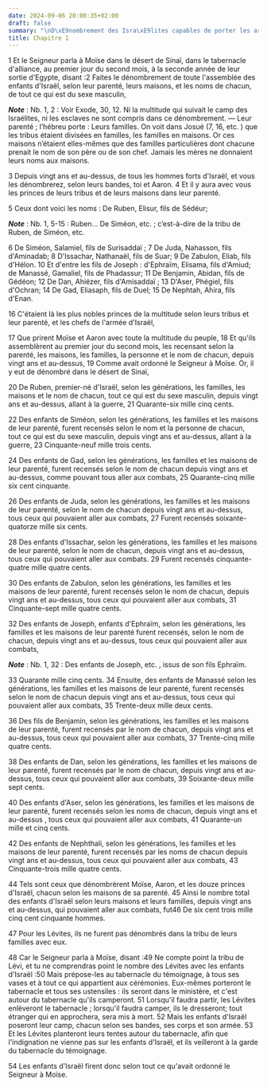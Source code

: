 ```yaml
---
date: 2024-09-06 20:00:35+02:00
draft: false
summary: "\nD\xE9nombrement des Isra\xE9lites capables de porter les armes.\n"
title: Chapitre 1
---
```





1 Et le Seigneur parla à Moïse dans le désert de Sinaï, dans le tabernacle d'alliance, au premier jour du second mois, à la seconde année de leur sortie d'Egypte, disant :2 Faites le dénombrement de toute l'assemblée des enfants d'Israël, selon leur parenté, leurs maisons, et les noms de chacun, de tout ce qui est du sexe masculin,

***Note*** :  Nb. 1, 2 : Voir Exode, 30, 12. Ni la multitude qui suivait le camp des Israélites, ni les esclaves ne sont compris dans ce dénombrement. ― Leur parenté ; l’hébreu porte : Leurs familles. On voit dans Josué (7, 16, etc. ) que les tribus étaient divisées en familles, les familles en maisons. Or ces maisons n’étaient elles-mêmes que des familles particulières dont chacune prenait le nom de son père ou de son chef. Jamais les mères ne donnaient leurs noms aux maisons.

3 Depuis vingt ans et au-dessus, de tous les hommes forts d'Israël, et vous les dénombrerez, selon leurs bandes, toi et Aaron. 4 Et il y aura avec vous les princes de leurs tribus et de leurs maisons dans leur parenté.


5 Ceux dont voici les noms : De Ruben, Elisur, fils de Sédéur;

***Note*** :  Nb. 1, 5-15 : Ruben… De Siméon, etc. ; c’est-à-dire de la tribu de Ruben, de Siméon, etc.

6 De Siméon, Salamiel, fils de Surisaddaï ; 7 De Juda, Nahasson, fils d'Aminadab; 8 D'Issachar, Nathanaël, fils de Suar; 9 De Zabulon, Eliab, fils d'Hélon. 10 Et d'entre les fils de Joseph : d'Ephraïm, Elisama, fils d'Amiud; de Manassé, Gamaliel, fils de Phadassur; 11 De Benjamin, Abidan, fils de Gédéon; 12 De Dan, Ahiézer, fils d'Amisaddaï ; 13 D'Aser, Phégiel, fils d'Ochran; 14 De Gad, Eliasaph, fils de Duel; 15 De Nephtah, Ahira, fils d'Enan.


16 C'étaient là les plus nobles princes de la multitude selon leurs tribus et leur parenté, et les chefs de l'armée d'Israël,


17 Que prirent Moïse et Aaron avec toute la multitude du peuple, 18 Et qu'ils assemblèrent au premier jour du second mois, les recensant selon la parenté, les maisons, les familles, la personne et le nom de chacun, depuis vingt ans et au-dessus, 19 Comme avait ordonné le Seigneur à Moïse. Or, il y eut de dénombré dans le désert de Sinaï,


20 De Ruben, premier-né d'Israël, selon les générations, les familles, les maisons et le nom de chacun, tout ce qui est du sexe masculin, depuis vingt ans et au-dessus, allant à la guerre, 21 Quarante-six mille cinq cents.


22 Des enfants de Siméon, selon les générations, les familles et les maisons de leur parenté, furent recensés selon le nom et la personne de chacun, tout ce qui est du sexe masculin, depuis vingt ans et au-dessus, allant à la guerre, 23 Cinquante-neuf mille trois cents.


24 Des enfants de Gad, selon les générations, les familles et les maisons de leur parenté, furent recensés selon le nom de chacun depuis vingt ans et au-dessus, comme pouvant tous aller aux combats, 25 Quarante-cinq mille six cent cinquante.


26 Des enfants de Juda, selon les générations, les familles et les maisons de leur parenté, selon le nom de chacun depuis vingt ans et au-dessus, tous ceux qui pouvaient aller aux combats, 27 Furent recensés soixante-quatorze mille six cents.


28 Des enfants d'Issachar, selon les générations, les familles et les maisons de leur parenté, selon le nom de chacun, depuis vingt ans et au-dessus, tous ceux qui pouvaient aller aux combats. 29 Furent recensés cinquante-quatre mille quatre cents.


30 Des enfants de Zabulon, selon les générations, les familles et les maisons de leur parenté, furent recensés selon le nom de chacun, depuis vingt ans et au-dessus, tous ceux qui pouvaient aller aux combats, 31 Cinquante-sept mille quatre cents.


32 Des enfants de Joseph, enfants d'Ephraïm, selon les générations, les familles et les maisons de leur parenté furent recensés, selon le nom de chacun, depuis vingt ans et au-dessus, tous ceux qui pouvaient aller aux combats,

***Note*** :  Nb. 1, 32 : Des enfants de Joseph, etc. , issus de son fils Ephraïm.

33 Quarante mille cinq cents. 34 Ensuite, des enfants de Manassé selon les générations, les familles et les maisons de leur parenté, furent recensés selon le nom de chacun depuis vingt ans et au-dessus, tous ceux qui pouvaient aller aux combats, 35 Trente-deux mille deux cents.


36 Des fils de Benjamin, selon les générations, les familles et les maisons de leur parenté, furent recensés par le nom de chacun, depuis vingt ans et au-dessus, tous ceux qui pouvaient aller aux combats, 37 Trente-cinq mille quatre cents.


38 Des enfants de Dan, selon les générations, les familles et les maisons de leur parenté, furent recensés par le nom de chacun, depuis vingt ans et au-dessus, tous ceux qui pouvaient aller aux combats, 39 Soixante-deux mille sept cents.


40 Des enfants d'Aser, selon les générations, les familles et les maisons de leur parenté, furent recensés selon les noms de chacun, depuis vingt ans et au-dessus , tous ceux qui pouvaient aller aux combats, 41 Quarante-un mille et cinq cents.


42 Des enfants de Nephthali, selon les générations, les familles et les maisons de leur parenté, furent recensés par les noms de chacun depuis vingt ans et au-dessus, tous ceux qui pouvaient aller aux combats, 43 Cinquante-trois mille quatre cents.


44 Tels sont ceux que dénombrèrent Moïse, Aaron, et les douze princes d'Israël, chacun selon les maisons de sa parenté. 45 Ainsi le nombre total des enfants d'Israël selon leurs maisons et leurs familles, depuis vingt ans et au-dessus, qui pouvaient aller aux combats, fut46 De six cent trois mille cinq cent cinquante hommes.


47 Pour les Lévites, ils ne furent pas dénombrés dans la tribu de leurs familles avec eux.


48 Car le Seigneur parla à Moïse, disant :49 Ne compte point la tribu de Lévi, et tu ne comprendras point le nombre des Lévites avec les enfants d'Israël :50 Mais prépose-les au tabernacle du témoignage, à tous ses vases et à tout ce qui appartient aux cérémonies. Eux-mêmes porteront le tabernacle et tous ses ustensiles : ils seront dans le ministère, et c'est autour du tabernacle qu'ils camperont. 51 Lorsqu'il faudra partir, les Lévites enlèveront le tabernacle ; lorsqu'il faudra camper, ils le dresseront; tout étranger qui en approchera, sera mis à mort. 52 Mais les enfants d'Israël poseront leur camp, chacun selon ses bandes, ses corps et son armée. 53 Et les Lévites planteront leurs tentes autour du tabernacle, afin que l'indignation ne vienne pas sur les enfants d'Israël, et ils veilleront à la garde du tabernacle du témoignage.


54 Les enfants d'Israël firent donc selon tout ce qu'avait ordonné le Seigneur à Moïse.

